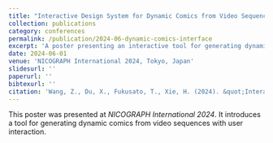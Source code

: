 ```yaml
---
title: "Interactive Design System for Dynamic Comics from Video Sequence"
collection: publications
category: conferences
permalink: /publication/2024-06-dynamic-comics-interface
excerpt: 'A poster presenting an interactive tool for generating dynamic comics from video sequences.'
date: 2024-06-01
venue: 'NICOGRAPH International 2024, Tokyo, Japan'
slidesurl: ''
paperurl: ''
bibtexurl: ''
citation: 'Wang, Z., Du, X., Fukusato, T., Xie, H. (2024). &quot;Interactive Design System for Dynamic Comics from Video Sequence.&quot; <i>NICOGRAPH International 2024</i>, Tokyo, Japan.'
---
```

This poster was presented at <i>NICOGRAPH International 2024</i>. It introduces a tool for generating dynamic comics from video sequences with user interaction.
